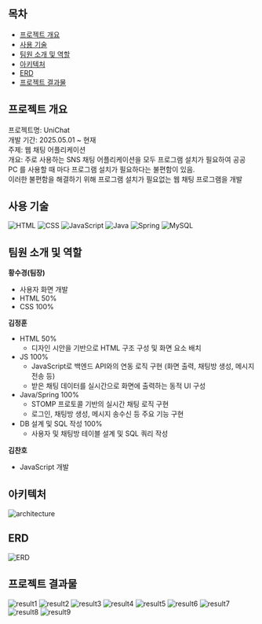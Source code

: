 ## 목차

- [프로젝트 개요](#프로젝트-개요)
- [사용 기술](#사용-기술)
- [팀원 소개 및 역할](#팀원-소개-및-역할)
- [아키텍처](#아키텍처)
- [ERD](#ERD)
- [프로젝트 결과물](#프로젝트-결과물)

## 프로젝트 개요
프로젝트명: UniChat <br>
개발 기간: 2025.05.01 ~ 현재 <br>
주제: 웹 채팅 어플리케이션 <br>
개요: 주로 사용하는 SNS 채팅 어플리케이션을 모두 프로그램 설치가 필요하여 공공 PC 를 사용할 때 마다 프로그램 설치가 필요하다는 불편함이 있음. <br>
이러한 불편함을 해결하기 위해 프로그램 설치가 필요없는 웹 채팅 프로그램을 개발 <br>

## 사용 기술
![HTML](https://img.shields.io/badge/HTML5-E34F26?style=flat-square&logo=html5&logoColor=white)
![CSS](https://img.shields.io/badge/CSS3-1572B6?style=flat-square&logo=css3&logoColor=white)
![JavaScript](https://img.shields.io/badge/JavaScript-F7DF1E?style=flat-square&logo=javascript&logoColor=black)
![Java](https://img.shields.io/badge/java-%23ED8B00.svg?style=flat-square&logo=openjdk&logoColor=white)
![Spring](https://img.shields.io/badge/Spring-6DB33F?style=flat-square&logo=Spring&logoColor=white)
![MySQL](https://img.shields.io/badge/MySQL-4479A1?style=flat-square&logo=MySQL&logoColor=white)

## 팀원 소개 및 역할

**황수경(팀장)**<br>
- 사용자 화면 개발
- HTML 50%
- CSS 100%

**김정훈**<br>
- HTML 50%
  - 디자인 시안을 기반으로 HTML 구조 구성 및 화면 요소 배치
- JS 100%
  - JavaScript로 백엔드 API와의 연동 로직 구현 (화면 출력, 채팅방 생성, 메시지 전송 등)
  - 받은 채팅 데이터를 실시간으로 화면에 출력하는 동적 UI 구성
- Java/Spring 100%
  - STOMP 프로토콜 기반의 실시간 채팅 로직 구현
  - 로그인, 채팅방 생성, 메시지 송수신 등 주요 기능 구현
- DB 설계 및 SQL 작성 100%
  - 사용자 및 채팅방 테이블 설계 및 SQL 쿼리 작성

**김찬호**<br>
- JavaScript 개발

## 아키텍처
![architecture](https://github.com/Hoon1999/hoon1999.github.io/blob/main/assets/img/etc/knung/architecture_v1.png?raw=true)

## ERD
![ERD](https://github.com/Hoon1999/hoon1999.github.io/blob/main/assets/img/etc/knung/erd_v1.png?raw=true)

## 프로젝트 결과물
![result1](https://github.com/Hoon1999/hoon1999.github.io/blob/main/assets/img/etc/knung/result_1.jpeg?raw=true)
![result2](https://github.com/Hoon1999/hoon1999.github.io/blob/main/assets/img/etc/knung/result_2.jpeg?raw=true)
![result3](https://github.com/Hoon1999/hoon1999.github.io/blob/main/assets/img/etc/knung/result_3.jpeg?raw=true)
![result4](https://github.com/Hoon1999/hoon1999.github.io/blob/main/assets/img/etc/knung/result_4.jpeg?raw=true)
![result5](https://github.com/Hoon1999/hoon1999.github.io/blob/main/assets/img/etc/knung/result_5.jpeg?raw=true)
![result6](https://github.com/Hoon1999/hoon1999.github.io/blob/main/assets/img/etc/knung/result_6.jpeg?raw=true)
![result7](https://github.com/Hoon1999/hoon1999.github.io/blob/main/assets/img/etc/knung/result_7.jpeg?raw=true)
![result8](https://github.com/Hoon1999/hoon1999.github.io/blob/main/assets/img/etc/knung/result_8.jpeg?raw=true)
![result9](https://github.com/Hoon1999/hoon1999.github.io/blob/main/assets/img/etc/knung/result_9.jpeg?raw=true)
